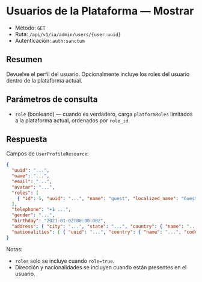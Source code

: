 # Usuarios de la Plataforma — Mostrar

- Método: `GET`
- Ruta: `/api/v1/ia/admin/users/{user:uuid}`
- Autenticación: `auth:sanctum`

## Resumen
Devuelve el perfil del usuario. Opcionalmente incluye los roles del usuario dentro de la plataforma actual.

## Parámetros de consulta
- `role` (booleano) — cuando es verdadero, carga `platformRoles` limitados a la plataforma actual, ordenados por `role_id`.

## Respuesta
Campos de `UserProfileResource`:

```json
{
  "uuid": "...",
  "name": "...",
  "email": "...",
  "avatar": "...",
  "roles": [
    { "id": 5, "uuid": "...", "name": "guest", "localized_name": "Guest", "permissions": ["..."] }
  ],
  "telephone": "+1 ...",
  "gender": "...",
  "birthday": "2021-01-02T00:00:00Z",
  "address": { "city": "...", "state": "...", "country": { "name": "...", "code": "...", "flag": "..." } },
  "nationalities": [ { "uuid": "...", "country": { "name": "...", "code": "...", "flag": "..." } } ]
}
```

Notas:
- `roles` solo se incluye cuando `role=true`.
- Dirección y nacionalidades se incluyen cuando están presentes en el usuario.
